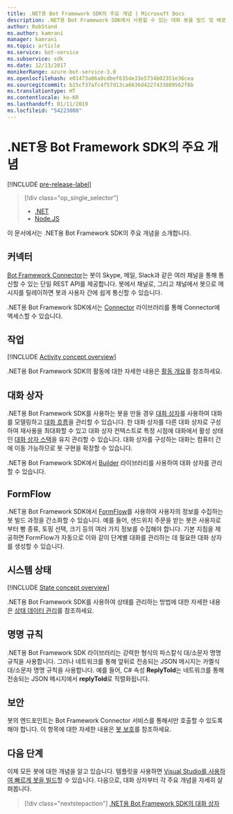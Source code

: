 ```yaml
---
title: .NET용 Bot Framework SDK의 주요 개념 | Microsoft Docs
description: .NET용 Bot Framework SDK에서 사용할 수 있는 대화 봇을 빌드 및 배포하기 위한 주요 개념과 도구를 살펴봅니다.
author: RobStand
ms.author: kamrani
manager: kamrani
ms.topic: article
ms.service: bot-service
ms.subservice: sdk
ms.date: 12/13/2017
monikerRange: azure-bot-service-3.0
ms.openlocfilehash: e01473a06a0cdbef635de33e5734b02351e36cea
ms.sourcegitcommit: b15cf37afc4f57d13ca6636d4227433809562f8b
ms.translationtype: HT
ms.contentlocale: ko-KR
ms.lasthandoff: 01/11/2019
ms.locfileid: "54223808"
---
```

# <a name="key-concepts-in-the-bot-framework-sdk-for-net"></a>.NET용 Bot Framework SDK의 주요 개념

[!INCLUDE [pre-release-label](../includes/pre-release-label-v3.md)]

> [!div class="op_single_selector"]
> - [.NET](../dotnet/bot-builder-dotnet-concepts.md)
> - [Node.JS](../nodejs/bot-builder-nodejs-concepts.md)

이 문서에서는 .NET용 Bot Framework SDK의 주요 개념을 소개합니다.

## <a name="connector"></a>커넥터

[Bot Framework Connector](bot-builder-dotnet-connector.md)는 봇이 Skype, 메일, Slack과 같은 여러 채널을 통해 통신할 수 있는 단일 REST API를 제공합니다. 봇에서 채널로, 그리고 채널에서 봇으로 메시지를 릴레이하면 봇과 사용자 간에 쉽게 통신할 수 있습니다. 

.NET용 Bot Framework SDK에서는 [Connector][connectorLibrary] 라이브러리를 통해 Connector에 액세스할 수 있습니다. 

## <a name="activity"></a>작업

[!INCLUDE [Activity concept overview](../includes/snippet-dotnet-concept-activity.md)]

.NET용 Bot Framework SDK의 활동에 대한 자세한 내용은 [활동 개요](bot-builder-dotnet-activities.md)를 참조하세요.

## <a name="dialog"></a>대화 상자

.NET용 Bot Framework SDK를 사용하는 봇을 만들 경우 [대화 상자](bot-builder-dotnet-dialogs.md)를 사용하여 대화를 모델링하고 [대화 흐름](../bot-service-design-conversation-flow.md#dialog-stack)을 관리할 수 있습니다. 한 대화 상자를 다른 대화 상자로 구성하여 재사용을 최대화할 수 있고 대화 상자 컨텍스트로 특정 시점에 대화에서 활성 상태인 [대화 상자 스택](../bot-service-design-conversation-flow.md)을 유지 관리할 수 있습니다. 대화 상자를 구성하는 대화는 컴퓨터 간에 이동 가능하므로 봇 구현을 확장할 수 있습니다. 

.NET용 Bot Framework SDK에서 [Builder][builderLibrary] 라이브러리를 사용하여 대화 상자를 관리할 수 있습니다.

## <a name="formflow"></a>FormFlow

.NET용 Bot Framework SDK에서 [FormFlow](bot-builder-dotnet-formflow.md)를 사용하여 사용자의 정보를 수집하는 봇 빌드 과정을 간소화할 수 있습니다. 예를 들어, 샌드위치 주문을 받는 봇은 사용자로부터 빵 종류, 토핑 선택, 크기 등의 여러 가지 정보를 수집해야 합니다. 기본 지침을 제공하면 FormFlow가 자동으로 이와 같이 단계별 대화를 관리하는 데 필요한 대화 상자를 생성할 수 있습니다.

## <a name="state"></a>시스템 상태

[!INCLUDE [State concept overview](../includes/snippet-dotnet-concept-state.md)]

.NET용 Bot Framework SDK를 사용하여 상태를 관리하는 방법에 대한 자세한 내용은 [상태 데이터 관리](bot-builder-dotnet-state.md)를 참조하세요.

## <a name="naming-conventions"></a>명명 규칙

.NET용 Bot Framework SDK 라이브러리는 강력한 형식의 파스칼식 대/소문자 명명 규칙을 사용합니다. 그러나 네트워크를 통해 앞뒤로 전송되는 JSON 메시지는 카멜식 대/소문자 명명 규칙을 사용합니다. 예를 들어, C# 속성 **ReplyToId**는 네트워크를 통해 전송되는 JSON 메시지에서 **replyToId**로 직렬화됩니다.

## <a name="security"></a>보안

봇의 엔드포인트는 Bot Framework Connector 서비스를 통해서만 호출할 수 있도록 해야 합니다. 이 항목에 대한 자세한 내용은 [봇 보호](bot-builder-dotnet-security.md)를 참조하세요.

## <a name="next-steps"></a>다음 단계

이제 모든 봇에 대한 개념을 알고 있습니다. 템플릿을 사용하면 [Visual Studio를 사용하여 빠르게 봇을 빌드](bot-builder-dotnet-quickstart.md)할 수 있습니다. 다음으로, 대화 상자부터 각 주요 개념을 자세히 살펴봅니다.

> [!div class="nextstepaction"]
> [.NET용 Bot Framework SDK의 대화 상자](bot-builder-dotnet-dialogs.md)

[connectorLibrary]: /dotnet/api/microsoft.bot.connector

[builderLibrary]: /dotnet/api/microsoft.bot.builder.dialogs
